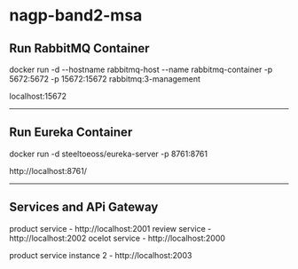 # nagp-band2-msa

## Run RabbitMQ Container
docker run -d --hostname rabbitmq-host --name rabbitmq-container -p 5672:5672 -p 15672:15672 rabbitmq:3-management

localhost:15672

_____________________________________________________

## Run Eureka Container

docker run -d steeltoeoss/eureka-server -p 8761:8761

http://localhost:8761/
_____________________________________________________


## Services and APi Gateway

product service - http://localhost:2001
review service - http://localhost:2002
ocelot service - http://localhost:2000

product service instance 2 - http://localhost:2003
